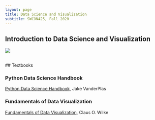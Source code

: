 ```yaml
---
layout: page
title: Data Science and Visualization
subtitle: SWCON425, Fall 2020	
---
```


## Introduction to Data Science and Visualization
[![](http://img.youtube.com/vi/KJR_c4j_x94/0.jpg)](http://www.youtube.com/watch?v=KJR_c4j_x94 "Introduction to Data Science and Visualization")

<br/>
## Textbooks

### Python Data Science Handbook
[Python Data Science Handbook](https://jakevdp.github.io/PythonDataScienceHandbook/), Jake VanderPlas

### Fundamentals of Data Visualization
[Fundamentals of Data Visualization](https://serialmentor.com/dataviz/), Claus O. Wilke
